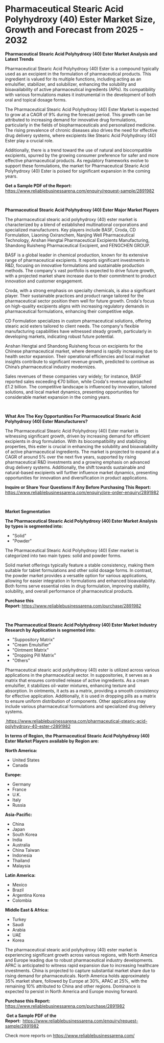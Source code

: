 <p><h1>Pharmaceutical Stearic Acid Polyhydroxy (40) Ester Market Size, Growth and Forecast from 2025 - 2032</h1></p><p><strong>Pharmaceutical Stearic Acid Polyhydroxy (40) Ester Market Analysis and Latest Trends</strong></p>
<p><p>Pharmaceutical Stearic Acid Polyhydroxy (40) Ester is a compound typically used as an excipient in the formulation of pharmaceutical products. This ingredient is valued for its multiple functions, including acting as an emulsifier, stabilizer, and solubilizer, enhancing the solubility and bioavailability of active pharmaceutical ingredients (APIs). Its compatibility with various formulations makes it instrumental in the development of both oral and topical dosage forms.</p><p>The Pharmaceutical Stearic Acid Polyhydroxy (40) Ester Market is expected to grow at a CAGR of 9% during the forecast period. This growth can be attributed to increasing demand for innovative drug formulations, particularly in the fields of biopharmaceuticals and personalized medicine. The rising prevalence of chronic diseases also drives the need for effective drug delivery systems, where excipients like Stearic Acid Polyhydroxy (40) Ester play a crucial role.</p><p>Additionally, there is a trend toward the use of natural and biocompatible excipients, spurred by the growing consumer preference for safer and more effective pharmaceutical products. As regulatory frameworks evolve to support these formulations, the market for Pharmaceutical Stearic Acid Polyhydroxy (40) Ester is poised for significant expansion in the coming years.</p></p>
<p><strong>Get a Sample PDF of the Report:&nbsp;</strong> <a href="https://www.reliablebusinessarena.com/enquiry/request-sample/2891982?utm_campaign=3289&utm_medium=2&utm_source=Github&utm_content=ia&utm_term=14032025&utm_id=pharmaceutical-stearic-acid-polyhydroxy-40-ester">https://www.reliablebusinessarena.com/enquiry/request-sample/2891982</a></p>
<p>&nbsp;</p>
<p><strong>Pharmaceutical Stearic Acid Polyhydroxy (40) Ester Major Market Players</strong></p>
<p><p>The pharmaceutical stearic acid polyhydroxy (40) ester market is characterized by a blend of established multinational corporations and specialized manufacturers. Key players include BASF, Croda, CD Formulation, Liaoning Oxiranchem, Nanjing Well Pharmaceutical Technology, Anshan Hengtai Pharmaceutical Excipients Manufacturing, Shandong Ruisheng Pharmaceutical Excipient, and FENGCHEN GROUP.</p><p>BASF is a global leader in chemical production, known for its extensive range of pharmaceutical excipients. It reports significant investments in R&D, focusing on innovative formulations and sustainable production methods. The company's vast portfolio is expected to drive future growth, with a projected market share increase due to their commitment to product innovation and customer engagement.</p><p>Croda, with a strong emphasis on specialty chemicals, is also a significant player. Their sustainable practices and product range tailored for the pharmaceutical sector position them well for future growth. Croda's focus on high-quality excipients aligns with increasing regulatory demands in pharmaceutical formulations, enhancing their competitive edge.</p><p>CD Formulation specializes in custom pharmaceutical solutions, offering stearic acid esters tailored to client needs. The company's flexible manufacturing capabilities have witnessed steady growth, particularly in developing markets, indicating robust future potential.</p><p>Anshan Hengtai and Shandong Ruisheng focus on excipients for the Chinese pharmaceutical market, where demand is rapidly increasing due to health sector expansion. Their operational efficiencies and local market insights contribute to significant revenue growth, predicted to continue as China’s pharmaceutical industry modernizes.</p><p>Sales revenues of these companies vary widely; for instance, BASF reported sales exceeding €70 billion, while Croda's revenue approached £1.2 billion. The competitive landscape is influenced by innovation, tailored solutions, and local market dynamics, presenting opportunities for considerable market expansion in the coming years.</p></p>
<p>&nbsp;</p>
<p><strong>What Are The Key Opportunities For Pharmaceutical Stearic Acid Polyhydroxy (40) Ester Manufacturers?</strong></p>
<p><p>The Pharmaceutical Stearic Acid Polyhydroxy (40) Ester market is witnessing significant growth, driven by increasing demand for efficient excipients in drug formulation. With its biocompatibility and stabilizing properties, this ester is crucial in enhancing the solubility and bioavailability of active pharmaceutical ingredients. The market is projected to expand at a CAGR of around 5% over the next five years, supported by rising pharmaceutical R&D investments and a growing emphasis on advanced drug delivery systems. Additionally, the shift towards sustainable and natural-based excipients will further influence market dynamics, presenting opportunities for innovation and diversification in product applications.</p></p>
<p><strong>Inquire or Share Your Questions If Any Before Purchasing This Report:</strong> <a href="https://www.reliablebusinessarena.com/enquiry/pre-order-enquiry/2891982?utm_campaign=3289&utm_medium=2&utm_source=Github&utm_content=ia&utm_term=14032025&utm_id=pharmaceutical-stearic-acid-polyhydroxy-40-ester">https://www.reliablebusinessarena.com/enquiry/pre-order-enquiry/2891982</a></p>
<p>&nbsp;</p>
<p><strong>Market Segmentation</strong></p>
<p><strong>The Pharmaceutical Stearic Acid Polyhydroxy (40) Ester Market Analysis by types is segmented into:</strong></p>
<p><ul><li>"Solid"</li><li>"Powder"</li></ul></p>
<p><p>The Pharmaceutical Stearic Acid Polyhydroxy (40) Ester market is categorized into two main types: solid and powder forms. </p><p>Solid market offerings typically feature a stable consistency, making them suitable for tablet formulations and other solid dosage forms. In contrast, the powder market provides a versatile option for various applications, allowing for easier integration in formulations and enhanced bioavailability. Both forms serve essential roles in drug formulation, improving stability, solubility, and overall performance of pharmaceutical products.</p></p>
<p><strong>Purchase this Report:&nbsp;</strong><a href="https://www.reliablebusinessarena.com/purchase/2891982?utm_campaign=3289&utm_medium=2&utm_source=Github&utm_content=ia&utm_term=14032025&utm_id=pharmaceutical-stearic-acid-polyhydroxy-40-ester">https://www.reliablebusinessarena.com/purchase/2891982</a></p>
<p>&nbsp;</p>
<p><strong>The Pharmaceutical Stearic Acid Polyhydroxy (40) Ester Market Industry Research by Application is segmented into:</strong></p>
<p><ul><li>"Suppository Matrix"</li><li>"Cream Emulsifier"</li><li>"Ointment Matrix"</li><li>"Dropping Pill Matrix"</li><li>"Others"</li></ul></p>
<p><p>Pharmaceutical stearic acid polyhydroxy (40) ester is utilized across various applications in the pharmaceutical sector. In suppositories, it serves as a matrix that ensures controlled release of active ingredients. As a cream emulsifier, it stabilizes oil-water mixtures, enhancing texture and absorption. In ointments, it acts as a matrix, providing a smooth consistency for effective application. Additionally, it is used in dropping pills as a matrix to ensure uniform distribution of components. Other applications may include various pharmaceutical formulations and specialized drug delivery systems.</p></p>
<p><a href="https://www.reliablebusinessarena.com/pharmaceutical-stearic-acid-polyhydroxy-40-ester-r2891982?utm_campaign=3289&utm_medium=2&utm_source=Github&utm_content=ia&utm_term=14032025&utm_id=pharmaceutical-stearic-acid-polyhydroxy-40-ester">&nbsp;https://www.reliablebusinessarena.com/pharmaceutical-stearic-acid-polyhydroxy-40-ester-r2891982</a></p>
<p><strong>In terms of Region, the Pharmaceutical Stearic Acid Polyhydroxy (40) Ester Market Players available by Region are:</strong></p>
<p>
    <p> <strong> North America: </strong>
        <ul>
            <li>United States</li>
            <li>Canada</li>
        </ul>
        </p> 
    <p> <strong> Europe: </strong>
        <ul>
            <li>Germany</li>
            <li>France</li>
            <li>U.K.</li>
            <li>Italy</li>
            <li>Russia</li>
        </ul>
        </p> 
    <p> <strong> Asia-Pacific: </strong>
        <ul>
            <li>China</li>
            <li>Japan</li>
            <li>South Korea</li>
            <li>India</li>
            <li>Australia</li>
            <li>China Taiwan</li>
            <li>Indonesia</li>
            <li>Thailand</li>
            <li>Malaysia</li>
        </ul>
        </p> 
    <p> <strong> Latin America: </strong>
        <ul>
            <li>Mexico</li>
            <li>Brazil</li>
            <li>Argentina Korea</li>
            <li>Colombia</li>
        </ul>
        </p> 
    <p> <strong> Middle East & Africa: </strong>
        <ul>
            <li>Turkey</li>
            <li>Saudi</li>
            <li>Arabia</li>
            <li>UAE</li>
            <li>Korea</li>
        </ul>
    </p>
    </p>
<p><p>The pharmaceutical stearic acid polyhydroxy (40) ester market is experiencing significant growth across various regions, with North America and Europe leading due to robust pharmaceutical industry developments. APAC is anticipated to witness rapid expansion due to increasing healthcare investments. China is projected to capture substantial market share due to rising demand for pharmaceuticals. North America holds approximately 35% market share, followed by Europe at 30%, APAC at 25%, with the remaining 10% attributed to China and other regions. Dominance is expected to persist in North America and Europe moving forward.</p></p>
<p><strong>Purchase this Report: </strong><a href="https://www.reliablebusinessarena.com/purchase/2891982?utm_campaign=3289&utm_medium=2&utm_source=Github&utm_content=ia&utm_term=14032025&utm_id=pharmaceutical-stearic-acid-polyhydroxy-40-ester">https://www.reliablebusinessarena.com/purchase/2891982</a></p>
<p>&nbsp;<strong>Get a Sample PDF of the Report:&nbsp;&nbsp;</strong><a href="https://www.reliablebusinessarena.com/enquiry/request-sample/2891982?utm_campaign=3289&utm_medium=2&utm_source=Github&utm_content=ia&utm_term=14032025&utm_id=pharmaceutical-stearic-acid-polyhydroxy-40-ester">https://www.reliablebusinessarena.com/enquiry/request-sample/2891982</a></p>
<p><strong></strong></p>
<p>Check more reports on <a href="https://www.reliablebusinessarena.com/?utm_campaign=3289&utm_medium=2&utm_source=Github&utm_content=ia&utm_term=14032025&utm_id=pharmaceutical-stearic-acid-polyhydroxy-40-ester">https://www.reliablebusinessarena.com/</a></p>
